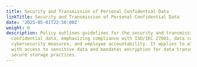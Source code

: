 ```yaml
---
title: Security and Transmission of Personal Confidential Data
linkTitle: Security and Transmission of Personal Confidential Data
date: '2025-05-01T22:56:00Z'
weight: 0
description: Policy outlines guidelines for the security and transmission of personal
  confidential data, emphasizing compliance with ISO/IEC 27001, data confidentiality,
  cybersecurity measures, and employee accountability. It applies to all personnel
  with access to sensitive data and mandates encryption for data transmission and
  secure storage practices.
---
```



<!-- Unsupported block type: unsupported -->